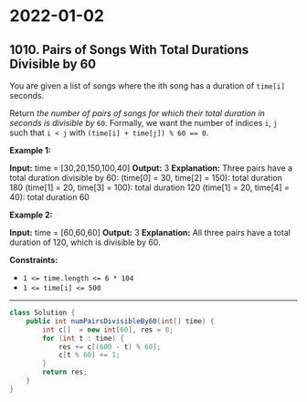 # 2022-01-02

## 1010. Pairs of Songs With Total Durations Divisible by 60

You are given a list of songs where the ith song has a duration of `time[i]` seconds.

Return _the number of pairs of songs for which their total duration in seconds is divisible by_ `60`. Formally, we want the number of indices `i`, `j` such that `i < j` with `(time[i] + time[j]) % 60 == 0`.

**Example 1:**

**Input:** time = \[30,20,150,100,40\]
**Output:** 3
**Explanation:** Three pairs have a total duration divisible by 60:
(time\[0\] = 30, time\[2\] = 150): total duration 180
(time\[1\] = 20, time\[3\] = 100): total duration 120
(time\[1\] = 20, time\[4\] = 40): total duration 60

**Example 2:**

**Input:** time = \[60,60,60\]
**Output:** 3
**Explanation:** All three pairs have a total duration of 120, which is divisible by 60.

**Constraints:**

- `1 <= time.length <= 6 * 104`
- `1 <= time[i] <= 500`

---

```java
class Solution {
    public int numPairsDivisibleBy60(int[] time) {
        int c[]  = new int[60], res = 0;
        for (int t : time) {
            res += c[(600 - t) % 60];
            c[t % 60] += 1;
        }
        return res;
    }
}
```
